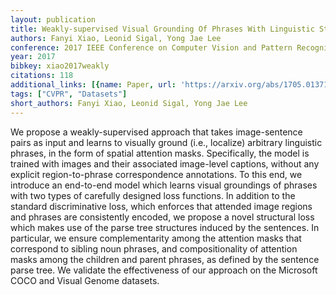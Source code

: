 ```yaml
---
layout: publication
title: Weakly-supervised Visual Grounding Of Phrases With Linguistic Structures
authors: Fanyi Xiao, Leonid Sigal, Yong Jae Lee
conference: 2017 IEEE Conference on Computer Vision and Pattern Recognition (CVPR)
year: 2017
bibkey: xiao2017weakly
citations: 118
additional_links: [{name: Paper, url: 'https://arxiv.org/abs/1705.01371'}]
tags: ["CVPR", "Datasets"]
short_authors: Fanyi Xiao, Leonid Sigal, Yong Jae Lee
---
```

We propose a weakly-supervised approach that takes image-sentence pairs as
input and learns to visually ground (i.e., localize) arbitrary linguistic
phrases, in the form of spatial attention masks. Specifically, the model is
trained with images and their associated image-level captions, without any
explicit region-to-phrase correspondence annotations. To this end, we introduce
an end-to-end model which learns visual groundings of phrases with two types of
carefully designed loss functions. In addition to the standard discriminative
loss, which enforces that attended image regions and phrases are consistently
encoded, we propose a novel structural loss which makes use of the parse tree
structures induced by the sentences. In particular, we ensure complementarity
among the attention masks that correspond to sibling noun phrases, and
compositionality of attention masks among the children and parent phrases, as
defined by the sentence parse tree. We validate the effectiveness of our
approach on the Microsoft COCO and Visual Genome datasets.